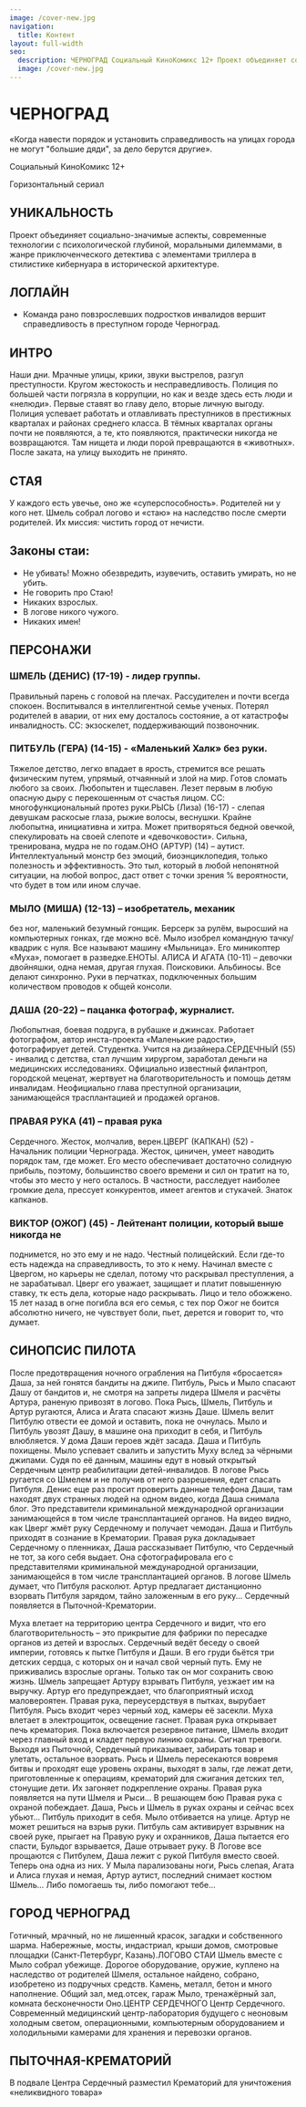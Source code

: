 ```yaml
---
image: /cover-new.jpg
navigation:
  title: Контент
layout: full-width
seo:
  description: ЧЕРНОГРАД Социальный КиноКомикс 12+ Проект объединяет социально-значимые аспекты, современные технологии с психологической глубиной, моральными дилеммами
  image: /cover-new.jpg
---
```


# ЧЕРНОГРАД

«Когда навести порядок и установить справедливость на улицах города не могут "большие дяди",
за дело берутся другие».

Социальный КиноКомикс 12+

Горизонтальный сериал



## УНИКАЛЬНОСТЬ

Проект объединяет социально-значимые аспекты, современные технологии с
психологической глубиной, моральными дилеммами, в жанре приключенческого детектива
с элементами триллера в стилистике кибернуара в исторической архитектуре.
## ЛОГЛАЙН

- Команда рано повзрослевших подростков инвалидов вершит справедливость в преступном
городе Черноград.

## ИНТРО
Наши дни. Мрачные улицы, крики, звуки выстрелов, разгул преступности. Кругом
жестокость и несправедливость.
Полиция по большей части погрязла в коррупции, но как и везде здесь есть люди и
«нелюди». Первые ставят во главу дело, вторые личную выгоду. Полиция успевает
работать и отлавливать преступников в престижных кварталах и районах среднего
класса. В тёмных кварталах органы почти не появляются, а те, кто появляются,
практически никогда не возвращаются. Там нищета и люди порой превращаются в
«животных». После заката, на улицу выходить не принято.

## СТАЯ


У каждого есть увечье, оно же «суперспособность». Родителей ни у кого нет.
Шмель собрал логово и «стаю» на наследство после смерти родителей. Их миссия:
чистить город от нечисти.
## Законы стаи:
- Не убивать! Можно обезвредить, изувечить, оставить умирать, но не убить.
- Не говорить про Стаю!
- Никаких взрослых.
- В логове никого чужого.
- Никаких имен!

## ПЕРСОНАЖИ
### ШМЕЛЬ (ДЕНИС) (17-19) - лидер группы.
Правильный парень с головой на плечах.
Рассудителен и почти всегда спокоен.
Воспитывался в интеллигентной семье ученых.
Потерял родителей в аварии, от них ему
досталось состояние, а от катастрофы
инвалидность. СС: экзоскелет, поддерживающий
позвоночник.


### ПИТБУЛЬ (ГЕРА) (14-15) - «Маленький Халк» без руки.
Тяжелое детство, легко впадает в ярость, стремится все
решать физическим путем, упрямый, отчаянный и злой
на мир. Готов сломать любого за своих. Любопытен и
тщеславен. Лезет первым в любую опасную дыру с
перекошенным от счастья лицом. СС:
многофункциональный протез руки.РЫСЬ (Лиза) (16-17) - слепая девушкам раскосые глаза,
рыжие волосы, веснушки. Крайне любопытна,
инициативна и хитра. Может притворяться бедной
овечкой, спекулировать на своей слепоте и
«девочковости». Сильна, тренирована, мудра не по годам.ОНО (АРТУР) (14) – аутист. Интеллектуальный
монстр без эмоций, биоэнциклопедия, только
полезность и эффективность. Это тыл, который в
любой непонятной ситуации, на любой вопрос,
даст ответ с точки зрения % вероятности, что
будет в том или ином случае.


### МЫЛО (МИША) (12-13) – изобретатель, механик
без ног, маленький безумный гонщик. Берсерк за
рулём, выросший на компьютерных гонках, где
можно всё. Мыло изобрел командную тачку/
квадрик с нуля. Все называют машину
«Мыльница». Его миникоптер «Муха», помогает в
разведке.ЕНОТЫ. АЛИСА И АГАТА (10-11) – девочки
двойняшки, одна немая, другая глухая.
Поисковики. Альбиносы. Все делают синхронно.
Руки в перчатках, подключенных большим
количеством проводов к общей консоли.


### ДАША (20-22) – пацанка фотограф, журналист.
Любопытная, боевая подруга, в рубашке и джинсах.
Работает фотографом, автор инста-проекта
«Маленькие радости», фотографирует детей.
Студентка. Учится на дизайнера.СЕРДЕЧНЫЙ (55) - инвалид с детства, стал лучшим
хирургом, заработал деньги на медицинских
исследованиях. Официально известный филантроп,
городской меценат, жертвует на благотворительность и
помощь детям инвалидам. Неофициально глава
преступной организации, занимающейся трасплантацией
и продажей органов.


### ПРАВАЯ РУКА (41) – правая рука
Сердечного. Жесток, молчалив, верен.ЦВЕРГ (КАПКАН) (52) - Начальник полиции Чернограда. Жесток, циничен,
умеет наводить порядок там, где может. Его место обеспечивает достаточно
солидную прибыль, поэтому, большинство своего времени и сил он тратит на
то, чтобы это место у него осталось. В частности, расследует наиболее
громкие дела, прессует конкурентов, имеет агентов и стукачей. Знаток
капканов.
### ВИКТОР (ОЖОГ) (45) - Лейтенант полиции, который выше никогда не
поднимется, но это ему и не надо. Честный полицейский. Если где-то
есть надежда на справедливость, то это к нему. Начинал вместе с
Цвергом, но карьеры не сделал, потому что раскрывал преступления, а
не зарабатывал. Цверг его уважает, защищает и платит повышенную
ставку, тк есть дела, которые надо раскрывать. Лицо и тело обожжено.
15 лет назад в огне погибла вся его семья, с тех пор Ожог не боится
абсолютно ничего, не чувствует боли, пьет, дерется и говорит то, что
думает.

## СИНОПСИС ПИЛОТА
После предотвращения ночного ограбления на Питбуля «бросается» Даша, за ней гонятся бандиты на джипе.
Питбуль, Рысь и Мыло спасают Дашу от бандитов и, не смотря на запреты лидера Шмеля и расчёты Артура,
раненую привозят в логово. Пока Рысь, Шмель, Питбуль и Артур ругаются, Алиса и Агата спасают жизнь Даше.
Шмель велит Питбулю отвести ее домой и оставить, пока не очнулась.
Мыло и Питбуль увозят Дашу, в машине она приходит в себя, и Питбуль влюбляется. У дома Даши героев
ждёт засада. Даша и Питбуль похищены. Мыло успевает свалить и запустить Муху вслед за чёрными джипами.
Судя по её данным, машины едут в новый открытый Сердечным центр реабилитации детей-инвалидов.
В логове Рысь ругается со Шмелем и не получив от него разрешения, едет спасать Питбуля. Денис еще раз
просит проверить данные телефона Даши, там находят двух странных людей на одном видео, когда Даша
снимала блог. Это представители криминальной международной организации занимающейся в том числе
трансплантацией органов. На видео видно, как Цверг жмёт руку Сердечному и получает чемодан.
Даша и Питбуль приходят в сознание в Крематории. Правая рука докладывает Сердечному о пленниках,
Даша рассказывает Питбулю, что Сердечный не тот, за кого себя выдает. Она сфотографировала его с
представителями криминальной международной организации, занимающейся в том числе трансплантацией
органов.
В логове Шмель думает, что Питбуля расколют. Артур предлагает дистанционно взорвать Питбуля зарядом,
тайно заложенным в его руку...
Сердечный появляется в Пыточной-Крематории.

Муха влетает на территорию центра Сердечного и видит, что его благотворительность – это прикрытие для
фабрики по пересадке органов из детей и взрослых. Сердечный ведёт беседу о своей империи, готовясь к
пытке Питбуля и Даши. В его груди бьётся три детских сердца, с которых он и начал свой черный путь. Ему не
приживались взрослые органы. Только так он мог сохранить свою жизнь.
Шмель запрещает Артуру взрывать Питбуля, уезжает им на выручку. Артур его предупреждает, что
благоприятный исход маловероятен.
Правая рука, переусердствуя в пытках, вырубает Питбуля. Рысь входит через черный ход, камеры её
засекли. Муха влетает в электрощиток, освещение гаснет. Правая рука открывает печь крематория. Пока
включается резервное питание, Шмель входит через главный вход и кладет первую линию охраны. Сигнал
тревоги. Выходя из Пыточной, Сердечный приказывает, забирать товар и улетать, остальное взорвать. Рысь и
Шмель пересекаются вовремя битвы и проходят еще уровень охраны, выходят в залы, где лежат дети,
приготовленные к операциям, крематорий для сжигания детских тел, стонущие дети. Их загоняет
подкрепление охраны.
Правая рука появляется на пути Шмеля и Рыси...
В решающем бою Правая рука с охраной побеждает. Даша, Рысь и Шмель в руках охраны и сейчас всех
убьют... Питбуль приходит в себя. Мыло отбивается на улице. Артур не может решиться на взрыв руки. Питбуль
сам активирует взрывник на своей руке, прыгает на Правую руку и охранников, Даша пытается его спасти,
Бульдог взрывается, Даше отрывает руку.
В Логове все прощаются с Питбулем, Даша лежит с рукой Питбуля вместо своей. Теперь она одна из них. У
Мыла парализованы ноги, Рысь слепая, Агата и Алиса глухая и немая, Артур аутист, последний снимает костюм
Шмель...
Либо помогаешь ты, либо помогают тебе...

## ГОРОД ЧЕРНОГРАД
Готичный, мрачный, но не лишенный красок, загадки и собственного шарма. Набережные, мосты,
индастриал, крыши домов, смотровые площадки (Санкт-Петербург, Казань).ЛОГОВО СТАИ
Шмель вместе с Мыло собрал убежище. Дорогое оборудование, оружие, куплено на наследство от родителей Шмеля,
остальное найдено, собрано, изобретено из подручных средств. Камень, металл, бетон и много наполнение. Общий зал,
мед.отсек, гараж Мыло, тренажёрный зал, комната бесконечности Оно.ЦЕНТР СЕРДЕЧНОГО
Центр Сердечного. Современный медицинский центр-лаборатория будущего с неоновым холодным светом,
операционными, компьютерным оборудованием и холодильными камерами для хранения и перевозки
органов.

## ПЫТОЧНАЯ-КРЕМАТОРИЙ
В подвале Центра Сердечный разместил Крематорий для уничтожения «неликвидного товара»



